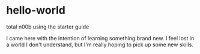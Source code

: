 # hello-world
total n00b using the starter guide

I came here with the intention of learning something brand new.
I feel lost in a world I don't understand, but I'm really hoping to pick up some new skills.
